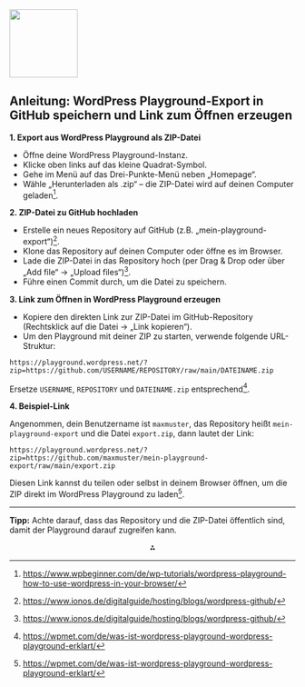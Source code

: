 <img src="https://r2cdn.perplexity.ai/pplx-full-logo-primary-dark%402x.png" class="logo" width="120"/>

## Anleitung: WordPress Playground-Export in GitHub speichern und Link zum Öffnen erzeugen

**1. Export aus WordPress Playground als ZIP-Datei**

- Öffne deine WordPress Playground-Instanz.
- Klicke oben links auf das kleine Quadrat-Symbol.
- Gehe im Menü auf das Drei-Punkte-Menü neben „Homepage“.
- Wähle „Herunterladen als .zip“ – die ZIP-Datei wird auf deinen Computer geladen[^1].

**2. ZIP-Datei zu GitHub hochladen**

- Erstelle ein neues Repository auf GitHub (z.B. „mein-playground-export“)[^5].
- Klone das Repository auf deinen Computer oder öffne es im Browser.
- Lade die ZIP-Datei in das Repository hoch (per Drag \& Drop oder über „Add file“ → „Upload files“)[^5].
- Führe einen Commit durch, um die Datei zu speichern.

**3. Link zum Öffnen in WordPress Playground erzeugen**

- Kopiere den direkten Link zur ZIP-Datei im GitHub-Repository (Rechtsklick auf die Datei → „Link kopieren“).
- Um den Playground mit deiner ZIP zu starten, verwende folgende URL-Struktur:

```
https://playground.wordpress.net/?zip=https://github.com/USERNAME/REPOSITORY/raw/main/DATEINAME.zip
```

Ersetze `USERNAME`, `REPOSITORY` und `DATEINAME.zip` entsprechend[^2].

**4. Beispiel-Link**

Angenommen, dein Benutzername ist `maxmuster`, das Repository heißt `mein-playground-export` und die Datei `export.zip`, dann lautet der Link:

```
https://playground.wordpress.net/?zip=https://github.com/maxmuster/mein-playground-export/raw/main/export.zip
```

Diesen Link kannst du teilen oder selbst in deinem Browser öffnen, um die ZIP direkt im WordPress Playground zu laden[^2].

---

**Tipp:** Achte darauf, dass das Repository und die ZIP-Datei öffentlich sind, damit der Playground darauf zugreifen kann.

<div style="text-align: center">⁂</div>

[^1]: https://www.wpbeginner.com/de/wp-tutorials/wordpress-playground-how-to-use-wordpress-in-your-browser/

[^2]: https://wpmet.com/de/was-ist-wordpress-playground-wordpress-playground-erklart/

[^3]: https://www.wpbeginner.com/de/beginners-guide/beginners-guide-to-using-git-with-wordpress/

[^4]: https://www.dreamhost.com/blog/de/wie-man-wp-mit-github-verwendet/

[^5]: https://www.ionos.de/digitalguide/hosting/blogs/wordpress-github/

[^6]: https://kinsta.com/de/wissensdatenbank/wordpress-seite-exportiert/

[^7]: https://wordpress.github.io/wordpress-playground/quick-start-guide/

[^8]: https://github.com/WordPress/wordpress-playground/discussions/1814
